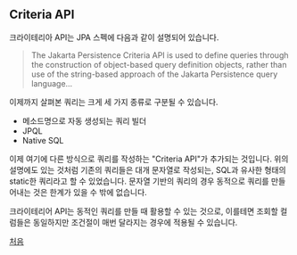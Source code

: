 ## Criteria API  

크라이테리아 API는 JPA 스펙에 다음과 같이 설명되어 있습니다.

>The Jakarta Persistence Criteria API is used to define queries through the construction of object-based query definition objects, rather than use of the string-based approach of the Jakarta Persistence query language...

이제까지 살펴본 쿼리는 크게 세 가지 종류로 구분될 수 있습니다. 

- 메소드명으로 자동 생성되는 쿼리 빌더
- JPQL
- Native SQL

이제 여기에 다른 방식으로 쿼리를 작성하는 "Criteria API"가 추가되는 것입니다. 위의 설명에도 있는 것처럼 기존의 쿼리들은 대개 문자열로 작성되는, SQL과 유사한 형태의 static한 쿼리라고 할 수 있었습니다. 문자열 기반의 쿼리의 경우 동적으로 쿼리를 만들어내는 것은 한계가 있을 수 밖에 없습니다.

크라이테리어 API는 동적인 쿼리를 만들 때 활용할 수 있는 것으로, 이를테면 조회할 컬럼들은 동일하지만 조건절이 매번 달라지는 경우에 적용될 수 있습니다. 


[처음](../README.md)